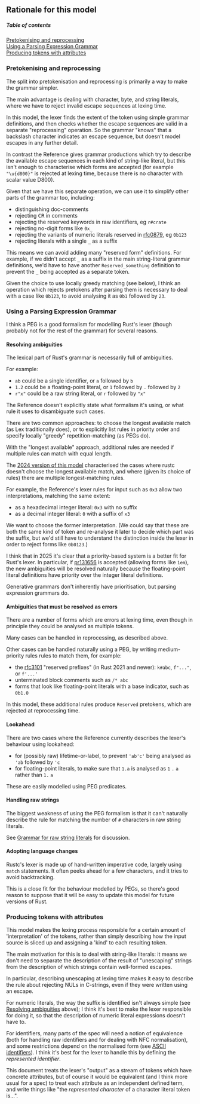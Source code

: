 ## Rationale for this model

##### Table of contents

[Pretokenising and reprocessing](#pretokenising-and-reprocessing)\
[Using a Parsing Expression Grammar](#using-a-parsing-expression-grammar)\
[Producing tokens with attributes](#producing-tokens-with-attributes)


### Pretokenising and reprocessing

The split into pretokenisation and reprocessing is primarily a way to make the grammar simpler.

The main advantage is dealing with character, byte, and string literals,
where we have to reject invalid escape sequences at lexing time.

In this model, the lexer finds the extent of the token using simple grammar definitions,
and then checks whether the escape sequences are valid in a separate "reprocessing" operation.
So the grammar "knows" that a backslash character indicates an escape sequence, but doesn't model escapes in any further detail.

In contrast the Reference gives grammar productions which try to describe the available escape sequences in each kind of string-like literal,
but this isn't enough to characterise which forms are accepted
(for example `"\u{d800}"` is rejected at lexing time, because there is no character with scalar value D800).

Given that we have this separate operation, we can use it to simplify other parts of the grammar too,
including:

- distinguishing doc-comments
- rejecting <kbd>CR</kbd> in comments
- rejecting the reserved keywords in raw identifiers, eg `r#crate`
- rejecting no-digit forms like `0x_`
- rejecting the variants of numeric literals reserved in [rfc0879], eg `0b123`
- rejecting literals with a single `_` as a suffix

This means we can avoid adding many "reserved form" definitions.
For example, if we didn't accept `_` as a suffix in the main string-literal grammar definitions,
we'd have to have another `Reserved_something` definition to prevent the `_` being accepted as a separate token.

Given the choice to use locally greedy matching (see below),
I think an operation which rejects pretokens after parsing them is necessary to deal with a case like `0b123`,
to avoid analysing it as `0b1` followed by `23`.


### Using a Parsing Expression Grammar

I think a PEG is a good formalism for modelling Rust's lexer
(though probably not for the rest of the grammar)
for several reasons.


#### Resolving ambiguities

The lexical part of Rust's grammar is necessarily full of ambiguities.

For example:
 - `ab` could be a single identifier, or `a` followed by `b`
 - `1.2` could be a floating-point literal, or `1` followed by `.` followed by `2`
 - `r"x"` could be a raw string literal, or `r` followed by `"x"`

The Reference doesn't explicitly state what formalism it's using,
or what rule it uses to disambiguate such cases.

There are two common approaches:
to choose the longest available match (as Lex traditionally does),
or to explicitly list rules in priority order and specify locally "greedy" repetition-matching (as PEGs do).

With the "longest available" approach, additional rules are needed if multiple rules can match with equal length.

The [2024 version of this model][lexeywan 2024] characterised the cases where rustc doesn't choose the longest available match,
and where (given its choice of rules) there are multiple longest-matching rules.

For example, the Reference's lexer rules for input such as `0x3` allow two interpretations, matching the same extent:
 - as a hexadecimal integer literal: `0x3` with no suffix
 - as a decimal integer literal: `0` with a suffix of `x3`

We want to choose the former interpretation.
(We could say that these are both the same kind of token and re-analyse it later to decide which part was the suffix, but we'd still have to understand the distinction inside the lexer in order to reject forms like `0b0123`.)

I think that in 2025 it's clear that a priority-based system is a better fit for Rust's lexer.
In particular, if [pr131656] is accepted (allowing forms like `1em`),
the new ambiguities will be resolved naturally because the floating-point literal definitions have priority over the integer literal definitions.

Generative grammars don't inherently have prioritisation, but parsing expression grammars do.


#### Ambiguities that must be resolved as errors

There are a number of forms which are errors at lexing time, even though in principle they could be analysed as multiple tokens.

Many cases can be handled in reprocessing, as described above.

Other cases can be handled naturally using a PEG, by writing medium-priority rules rules to match them, for example:

- the [rfc3101] "reserved prefixes" (in Rust 2021 and newer): `k#abc`,  `f"..."`, or `f'...'`
- unterminated block comments such as `/* abc`
- forms that look like floating-point literals with a base indicator, such as `0b1.0`

In this model, these additional rules produce `Reserved` pretokens, which are rejected at reprocessing time.


#### Lookahead

There are two cases where the Reference currently describes the lexer's behaviour using lookahead:
- for (possibly raw) lifetime-or-label, to prevent `'ab'c'` being analysed as `'ab` followed by `'c`
- for floating-point literals, to make sure that `1.a` is analysed as `1` `.` `a` rather than `1.` `a`

These are easily modelled using PEG predicates.


#### Handling raw strings

The biggest weakness of using the PEG formalism is that it can't naturally describe the rule for matching the number of `#` characters in raw string literals.

See [Grammar for raw string literals](raw_strings.md) for discussion.


#### Adopting language changes

Rustc's lexer is made up of hand-written imperative code, largely using `match` statements.
It often peeks ahead for a few characters, and it tries to avoid backtracking.

This is a close fit for the behaviour modelled by PEGs,
so there's good reason to suppose that it will be easy to update this model for future versions of Rust.


### Producing tokens with attributes

This model makes the lexing process responsible for a certain amount of 'interpretation' of the tokens,
rather than simply describing how the input source is sliced up and assigning a 'kind' to each resulting token.

The main motivation for this is to deal with string-like literals:
it means we don't need to separate the description of the result of "unescaping" strings from the description of which strings contain well-formed escapes.

In particular, describing unescaping at lexing time makes it easy to describe the rule about rejecting NULs in C-strings, even if they were written using an escape.

For numeric literals, the way the suffix is identified isn't always simple (see [Resolving ambiguities](#resolving-ambiguities) above);
I think it's best to make the lexer responsible for doing it,
so that the description of numeric literal expressions doesn't have to.

For identifiers, many parts of the spec will need a notion of equivalence
(both for handling raw identifiers and for dealing with NFC normalisation),
and some restrictions depend on the normalised form (see [ASCII identifiers]).
I think it's best for the lexer to handle this by defining the <var>represented identifier</var>.

This document treats the lexer's "output" as a stream of tokens which have concrete attributes,
but of course it would be equivalent (and I think more usual for a spec) to treat each attribute as an independent defined term,
and write things like "the <dfn>represented character</dfn> of a character literal token is…".


[rfc0879]: https://rust-lang.github.io/rfcs/0879-small-base-lexing.html
[rfc3101]: https://rust-lang.github.io/rfcs/3101-reserved_prefixes.html

[pr131656]: https://github.com/rust-lang/rust/pull/131656

[ASCII identifiers]: open_questions.md#ascii-identifiers

[lexeywan 2024]: https://mjw.woodcraft.me.uk/2024-lexeywan/open_questions.html#rule-priority
